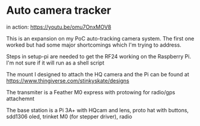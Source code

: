 # Auto camera tracker
in action: https://youtu.be/omu7OnxMOV8

This is an expansion on my PoC auto-tracking camera system. The first one worked but had some major shortcomings which I'm trying to address.

Steps in setup-pi are needed to get the RF24 working on the Raspberry Pi. I'm not sure if it will run as a shell script

The mount I designed to attach the HQ camera and the Pi can be found at https://www.thingiverse.com/stinkyskate/designs

The transmiter is a Feather M0 express with protowing for radio/gps attachemnt

The base station is a Pi 3A+ with HQcam and lens, proto hat with buttons, sdd1306 oled, trinket M0 (for stepper driver), radio
